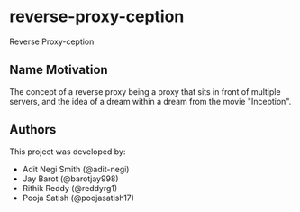 # reverse-proxy-ception
Reverse Proxy-ception

## Name Motivation
The concept of a reverse proxy being a proxy that sits in front of multiple servers, and the idea of a dream within a dream from the movie "Inception".

## Authors
This project was developed by:

- Adit Negi Smith (@adit-negi) 
- Jay Barot (@barotjay998) 
- Rithik Reddy (@reddyrg1)
- Pooja Satish (@poojasatish17)